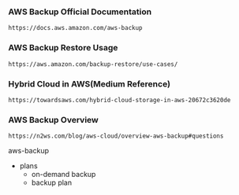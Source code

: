 ### AWS Backup Official Documentation
```
https://docs.aws.amazon.com/aws-backup
```
### AWS Backup Restore Usage
```
https://aws.amazon.com/backup-restore/use-cases/
```
### Hybrid Cloud in AWS(Medium Reference)
```
https://towardsaws.com/hybrid-cloud-storage-in-aws-20672c3620de
```
### AWS Backup Overview
```
https://n2ws.com/blog/aws-cloud/overview-aws-backup#questions
```
aws-backup
- plans
  - on-demand backup
  - backup plan